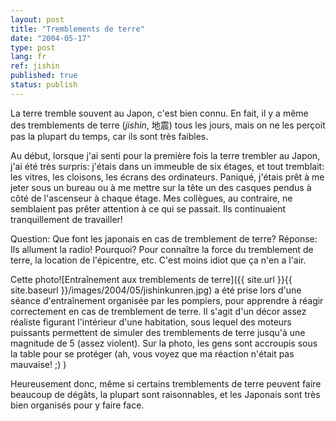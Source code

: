 ```yaml
---
layout: post
title: "Tremblements de terre"
date: "2004-05-17"
type: post
lang: fr
ref: jishin
published: true
status: publish
---
```




La terre tremble souvent au Japon, c'est bien connu. En fait, il y a même des tremblements de terre (_jishin_, 地震) tous les jours, mais on ne les perçoit pas la plupart du temps, car ils sont très faibles.

Au début, lorsque j'ai senti pour la première fois la terre trembler au Japon, j'ai été très surpris: j'étais dans un immeuble de six étages, et tout tremblait: les vitres, les cloisons, les écrans des ordinateurs. Paniqué, j'étais prêt à me jeter sous un bureau ou à me mettre sur la tête un des casques pendus à côté de l'ascenseur à chaque étage. Mes collègues, au contraire, ne semblaient pas prêter attention à ce qui se passait. Ils continuaient tranquillement de travailler!

Question: Que font les japonais en cas de tremblement de terre? Réponse: Ils allument la radio! Pourquoi? Pour connaître la force du tremblement de terre, la location de l'épicentre, etc. C'est moins idiot que ça n'en a l'air.

Cette photo![Entraînement aux tremblements de terre]({{ site.url }}{{ site.baseurl }}/images/2004/05/jishinkunren.jpg) a été prise lors d'une séance d'entraînement organisée par les pompiers, pour apprendre à réagir correctement en cas de tremblement de terre. Il s'agit d'un décor assez réaliste figurant l'intérieur d'une habitation, sous lequel des moteurs puissants permettent de simuler des tremblements de terre jusqu'à une magnitude de 5 (assez violent). Sur la photo, les gens sont accroupis sous la table pour se protéger (ah, vous voyez que ma réaction n'était pas mauvaise! ;) )

Heureusement donc, même si certains tremblements de terre peuvent faire beaucoup de dégâts, la plupart sont raisonnables, et les Japonais sont très bien organisés pour y faire face.


